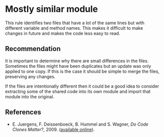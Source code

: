 # Mostly similar module
This rule identifies two files that have a lot of the same lines but with different variable and method names. This makes it difficult to make changes in future and makes the code less easy to read.


## Recommendation
It is important to determine why there are small differences in the files. Sometimes the files might have been duplicates but an update was only applied to one copy. If this is the case it should be simple to merge the files, preserving any changes.

If the files are intentionally different then it could be a good idea to consider extracting some of the shared code into its own module and import that module into the original.


## References
* E. Juergens, F. Deissenboeck, B. Hummel and S. Wagner, *Do Code Clones Matter?*, 2009. ([available online](https://wwwbroy.in.tum.de/~juergens/publications/ICSE2009_RP_0110_juergens.pdf)).
